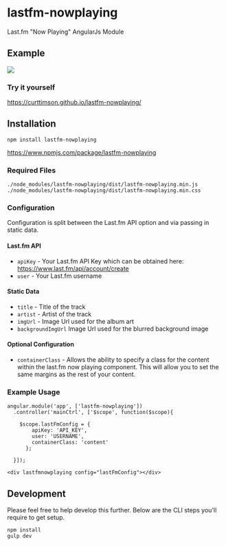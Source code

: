# lastfm-nowplaying
Last.fm "Now Playing" AngularJs Module

## Example

![](https://user-images.githubusercontent.com/15653985/28838108-2fcc5a1c-76e7-11e7-8282-65a3089a886c.png)

### Try it yourself

https://curttimson.github.io/lastfm-nowplaying/

## Installation

```
npm install lastfm-nowplaying
```
https://www.npmjs.com/package/lastfm-nowplaying

### Required Files
```
./node_modules/lastfm-nowplaying/dist/lastfm-nowplaying.min.js
./node_modules/lastfm-nowplaying/dist/lastfm-nowplaying.min.css
```


### Configuration

Configuration is split between the Last.fm API option and via passing in static data.

#### Last.fm API

 - `apiKey` - Your Last.fm API Key which can be obtained here: https://www.last.fm/api/account/create
 - `user` - Your Last.fm username

#### Static Data

 - `title` - Title of the track
 - `artist` - Artist of the track
 - `imgUrl` - Image Url used for the album art
 - `backgroundImgUrl` Image Url used for the blurred background image

#### Optional Configuration

 - `containerClass` - Allows the ability to specify a class for the content within the last.fm now playing component. This will allow you to set the same margins as the rest of your content.


### Example Usage

```
angular.module('app', ['lastfm-nowplaying'])
  .controller('mainCtrl', ['$scope', function($scope){

    $scope.lastFmConfig = {
        apiKey: 'API_KEY',
        user: 'USERNAME',
        containerClass: 'content'
      };

  }]);
```

```
<div lastfmnowplaying config="lastFmConfig"></div>
```


## Development

Please feel free to help develop this further. Below are the CLI steps you'll require to get setup.

```
npm install
gulp dev
```
